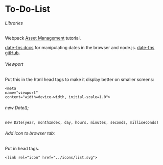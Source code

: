 # To-Do-List

###### Libraries

Webpack [Asset Management](https://webpack.js.org/guides/asset-management/) tutorial.

[date-fns docs](https://date-fns.org/docs/Getting-Started) for manipulating dates in the browser and node.js. [date-fns gitHub](https://github.com/date-fns/date-fns).

###### Viewport
Put this in the html head tags to make it display better on smaller screens:

    <meta
    name="viewport"
    content="width=device-width, initial-scale=1.0">

###### new Date();

    new Date(year, monthIndex, day, hours, minutes, seconds, milliseconds)

###### Add icon to browser tab:

Put in head tags.

    <link rel="icon" href="../icons/list.svg">

